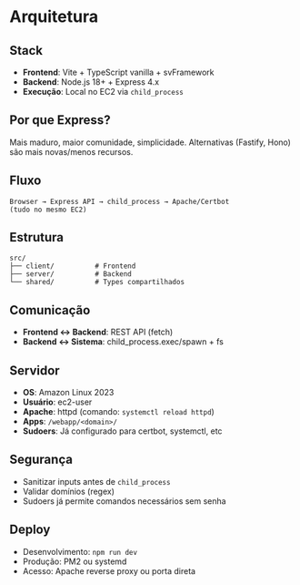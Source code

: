 # Arquitetura

## Stack

- **Frontend**: Vite + TypeScript vanilla + svFramework
- **Backend**: Node.js 18+ + Express 4.x
- **Execução**: Local no EC2 via `child_process`

## Por que Express?

Mais maduro, maior comunidade, simplicidade. Alternativas (Fastify, Hono) são mais novas/menos recursos.

## Fluxo

```
Browser → Express API → child_process → Apache/Certbot
(tudo no mesmo EC2)
```

## Estrutura

```
src/
├── client/          # Frontend
├── server/          # Backend
└── shared/          # Types compartilhados
```

## Comunicação

- **Frontend ↔ Backend**: REST API (fetch)
- **Backend ↔ Sistema**: child_process.exec/spawn + fs

## Servidor

- **OS**: Amazon Linux 2023
- **Usuário**: ec2-user
- **Apache**: httpd (comando: `systemctl reload httpd`)
- **Apps**: `/webapp/<domain>/`
- **Sudoers**: Já configurado para certbot, systemctl, etc

## Segurança

- Sanitizar inputs antes de `child_process`
- Validar domínios (regex)
- Sudoers já permite comandos necessários sem senha

## Deploy

- Desenvolvimento: `npm run dev`
- Produção: PM2 ou systemd
- Acesso: Apache reverse proxy ou porta direta

